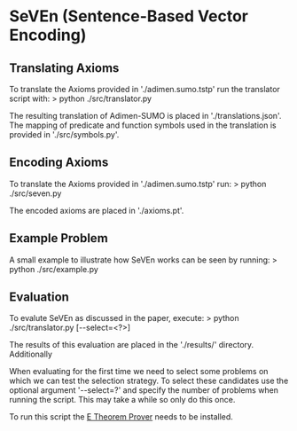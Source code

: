 # SeVEn (Sentence-Based Vector Encoding)

## Translating Axioms

To translate the Axioms provided in './adimen.sumo.tstp' run the translator script with:
    > python ./src/translator.py

The resulting translation of Adimen-SUMO is placed in './translations.json'.
The mapping of predicate and function symbols used in the translation is provided in './src/symbols.py'.

## Encoding Axioms

To translate the Axioms provided in './adimen.sumo.tstp' run:
    > python ./src/seven.py

The encoded axioms are placed in './axioms.pt'.

## Example Problem

A small example to illustrate how SeVEn works can be seen by running: 
    > python ./src/example.py

## Evaluation

To evalute SeVEn as discussed in the paper, execute:
    > python ./src/translator.py [--select=<?>]

The results of this evaluation are placed in the './results/' directory. Additionally 

When evaluating for the first time we need to select some problems on which we can test the selection strategy. To select these candidates use the optional argument '--select=?' and specify the number of problems when running the script. 
This may take a while so only do this once.

To run this script the [E Theorem Prover](http://wwwlehre.dhbw-stuttgart.de/~sschulz/E/E.html) needs to be installed.
